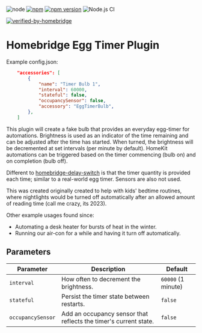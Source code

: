 ![node](https://img.shields.io/node/v/homebridge-eggtimer-plugin)
[![npm](https://img.shields.io/npm/dt/homebridge-eggtimer-plugin.svg)](https://www.npmjs.com/package/homebridge-eggtimer-plugin)
[![npm version](https://badge.fury.io/js/homebridge-eggtimer-plugin.svg)](https://badge.fury.io/js/homebridge-eggtimer-plugin)
![Node.js CI](https://github.com/teh-hippo/homebridge-eggtimer-plugin/workflows/Node.js%20CI/badge.svg)

[![verified-by-homebridge](https://badgen.net/badge/homebridge/verified/purple)](https://github.com/homebridge/homebridge/wiki/Verified-Plugins)

# Homebridge Egg Timer Plugin

Example config.json:

```json
    "accessories": [
        {
            "name": "Timer Bulb 1",
            "interval": 60000,
            "stateful": false,
            "occupancySensor": false,
            "accessory": "EggTimerBulb",
        },
    ]
```

This plugin will create a fake bulb that provides an everyday egg-timer for automations.  Brightness is used as an indicator of the time remaining and can be adjusted after the time has started.  When turned, the brightness will be decremented at set intervals (per minute by default).  HomeKit automations can be triggered based on the timer commencing (bulb on) and on completion (bulb off).

Different to [homebridge-delay-switch](https://github.com/nitaybz/homebridge-delay-switch) is that the timer quantity is provided each time; similar to a real-world egg timer.  Sensors are also not used.

This was created originally created to help with kids' bedtime routines, where nightlights would be turned off automatically after an allowed amount of reading time (call me crazy, its 2023).

Other example usages found since:

* Automating a desk heater for bursts of heat in the winter.
* Running our air-con for a while and having it turn off automatically.

## Parameters

| Parameter | Description | Default |
| --------- | ----- | ------- |
| `interval`| How often to decrement the brightness. | `60000` (1 minute) |
| `stateful`| Persist the timer state between restarts. | `false` |
| `occupancySensor`| Add an occupancy sensor that reflects the timer's current state. | `false` |
